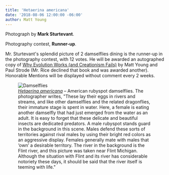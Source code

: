 ```yaml
---
title: 'Hetaerina americana'
date: '2018-08-06 12:00:00 -06:00'
author: Matt Young
---
```

Photograph by **Mark Sturtevant**.

Photography contest, **Runner-up**.<br/>

Mr. Sturtevant's splendid picture of 2 damselflies dining is the runner-up in the photography contest, with 12 votes. He will be awarded an autographed copy of <a href="https://www.amazon.com/Why-Evolution-Works-Creationism-Fails/dp/0813545501">Why Evolution Works (and Creationism Fails)</a> by Matt Young and Paul Strode (Mr. Rice declined that book and was awarded another). Honorable Mentions will be displayed without comment every 2 weeks.
<figure>
<img src="{{ site.baseurl }}/uploads/2018/Sturtevant.3.American_Rubyspots.jpg" alt="Damselflies"/>
<figcaption>
<a href="https://www.odonatacentral.org/index.php/FieldGuideAction.get/id/42272"><i>Hetaerina americana</i></a> &ndash; American rubyspot damselflies. The photographer writes, "These lay their eggs in rivers and streams, and like other damselflies and the related dragonflies, their immature stage is spent in water. Here, a female is eating another damselfly that had just emerged from the water as an adult. It is easy to forget that these delicate and beautiful insects are dedicated predators. A male rubyspot stands guard in the background in this scene. Males defend these sorts of territories against rival males by using their bright red colors as an aggressive display. Females generally mate with males that ‘own’ a desirable territory. The river in the background is the Flint river, and this picture was taken near Flint Michigan. Although the situation with Flint and its river has considerable notoriety these days, it should be said that the river itself is teeming with life."
</figcaption>
</figure>


